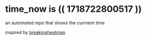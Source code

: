 # time_now is (( 1718722800517 ))

an automated repo that shows the currnent time

inspired by [breakingheatmap](https://github.com/breakingheatmap/breakingheatmap)